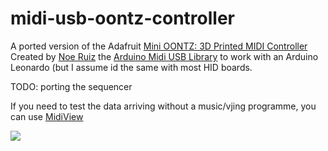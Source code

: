# midi-usb-oontz-controller

A ported version of the Adafruit [Mini OONTZ: 3D Printed MIDI Controller](https://learn.adafruit.com/mini-untztrument-3d-printed-midi-controller) Created by [Noe Ruiz](https://github.com/djecken) the [Arduino Midi USB Library](https://www.arduino.cc/en/Reference/MIDIUSB) to work with an Arduino Leonardo (but I assume id the same with most HID boards. 

TODO: porting the sequencer

If you need to test the data arriving without a music/vjing programme, you can use [MidiView](https://hautetechnique.com/midi/midiview/)

![](https://cdn-learn.adafruit.com/assets/assets/000/018/445/original/3d_printing_hero-angle-view.jpg)
